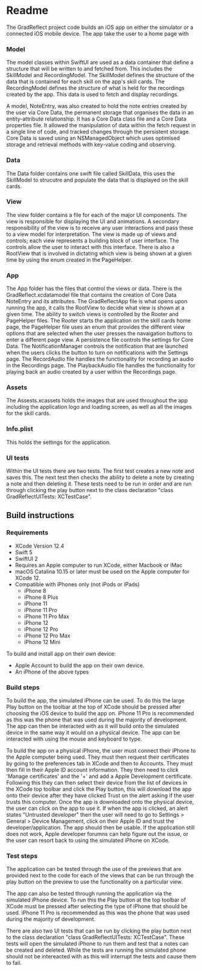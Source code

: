 # Readme

The GradReflect project code builds an iOS app on either the simulator or a connected iOS mobile device.
The app take the user to a home page with 

### Model
The model classes within SwiftUI are used as a data container that define a structure that will be written to and fetched from. 
This includes the SkillModel and RecordingModel.
The SkillModel defines the structure of the data that is contained for each skill on the app's skill cards.
The RecordingModel defines the structure of what is held for the recordings created by the app. This data is used to fetch and display recordings.

A model, NoteEntry, was also created to hold the note entries created by the user via Core Data, the permanent storage that organises the data in an entity-attribute relationship. It has a Core Data class file and a Core Data properties file. It allowed the manipulation of data within the fetch request in a single line of code, and tracked changes through the persistent storage. Core Data is saved using an NSManagedObject which uses optimised storage and retrieval methods with key-value coding and observing.

### Data
The Data folder contains one swift file called SkillData, this uses the SkillModel to strucutre and populate the data that is displayed on the skill cards.

### View
The view folder contains a file for each of the major UI components. The view is responsible for displaying the UI and animations. A secondary responsibility of the view is to receive any user interactions and pass these to a view model for interpretation. The view is made up of views and controls; each view represents a building block of user interface. The controls allow the user to interact with this interface. 
There is also a RootView that is involved in dictating which view is being shown at a given time by using the enum created in the PageHelper.

### App
The App folder has the files that control the views or data.
There is the GradReflect.xcdatamodel file that contains the creation of Core Data NoteEntry and its attributes. 
The GradReflectApp file is what opens upon running the app, it calls the RootView to decide what view is shown at a given time.
The ability to switch views is controlled by the Rooter and PageHelper files. The Rooter starts the application on the skill cards home page, the PageHelper file uses an enum that provides the different view options that are selected when the user presses the navaigation buttons to enter a different page view.
A persistence file controls the settings for Core Data.
The NotificationManager controls the notification that are launched when the users clicks the button to turn on notifications with the Settings page.
The RecordAudio file handles the functionality for recording an audio in the Recordings page.
The PlaybackAudio file handles the functionality for playing back an audio created by a user within the Recordings page.

### Assets 
The Assests.xcassets holds the images that are used throughout the app including the application logo and loading screen, as well as all the images for the skill cards.

### Info.plist
This holds the settings for the application.

### UI tests
Within the UI tests there are two tests.
The first test creates a new note and saves this.
The next test then checks the ability to delete a note by creating a note and then deleting it.
These tests need to be run in order and are run through clicking the play button next to the class declaration "class GradReflectUITests: XCTestCase".

## Build instructions

### Requirements

* XCode Version 12.4
* Swift 5
* SwiftUI 2
* Requires an Apple computer to run XCode, either Macbook or iMac
* macOS Catalina 10.15 or later must be used on the Apple computer for XCode 12.
* Compatible with iPhones only (not iPods or iPads)
    - iPhone 8
    - iPhone 8 Plus
    - iPhone 11
    - iPhone 11 Pro
    - iPhone 11 Pro Max
    - iPhone 12
    - iPhone 12 Pro
    - iPhone 12 Pro Max
    - iPhone 12 Mini

To build and install app on their own device:
* Apple Account to build the app on their own device.
* An iPhone of the above types

### Build steps

To build the app, the simulated iPhone can be used. To do this the large Play button on the toolbar at the top of XCode should be pressed after choosing the iOS device to build the app on. iPhone 11 Pro is recommended as this was the phone that was used during the majority of development. 
The app can then be interacted with as it will build onto the simulated device in the same way it would on a physical device. The app can be interacted with using the mouse and keyboard to type.

To build the app on a physical iPhone, the user must connect their iPhone to the Apple computer being used. 
They must then request their certificates by going to the preferences tab in XCode and then to Accounts. They must then fill in their Apple ID account information. They then need to click 'Manage certificates' and the '+' and add a Apple Development certificate.
Following this they can then select their device from the list of devices in the XCode top toolbar and click the Play button, this will download the app onto their device after they have clicked Trust on the alert asking if the user trusts this computer. 
Once the app is downloaded onto the physical device, the user can click on the app to use it. If when the app is clicked, an alert states "Untrusted developer" then the user will need to go to Settings > General > Device Management, click on their Apple ID and trust the developer/application. The app should then be usable. 
If the application still does not work, Apple developer forumns can help figure out the issue, or the user can resort back to using the simulated iPhone on XCode.


### Test steps

The application can be tested through the use of the previews that are provided next to the code for each of the views that can be run through the play button on the preview to use the functionality on a particular view.

The app can also be tested through running the application via the simulated iPhone device. To run this the Play button at the top toolbar of XCode must be pressed after selecting the type of iPhone that should be used. iPhone 11 Pro is recommended as this was the phone that was used during the majority of development.

There are also two UI tests that can be run by clicking the play button next to the class declaration "class GradReflectUITests: XCTestCase". These tests will open the simulated iPhone to run them and test that a notes can be created and deleted. While the tests are running the simulated phone should not be intereacted with as this will interrupt the tests and cause them to fail.
